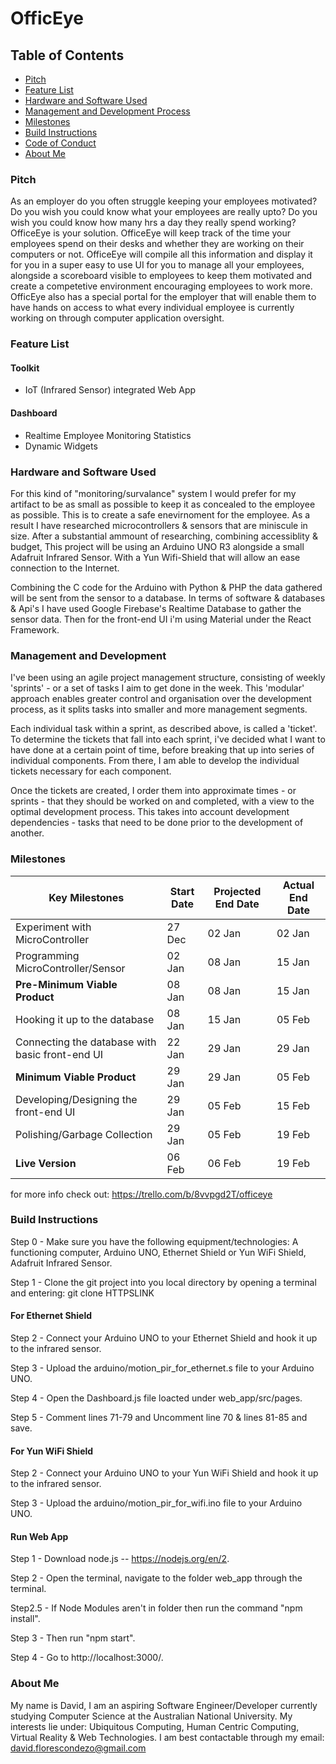 # OfficEye

## Table of Contents
  * [Pitch](#pitch)
  * [Feature List](#feature-list)
  * [Hardware and Software Used](#hardware-and-software-used)
  * [Management and Development Process](#management-and-development)
  * [Milestones](#milestones)
  * [Build Instructions](#build-instructions)
  * [Code of Conduct](#code-of-conduct)
  * [About Me](#about-me)

### Pitch
As an employer do you often struggle keeping your employees motivated? Do you wish you could know what your employees are really upto? Do you wish you could know how many hrs a day they really spend working?
OfficeEye is your solution. OfficeEye will keep track of the time your employees spend on their desks and whether they are working on their computers or not. OfficeEye will compile all this information and display it for you in a super easy to use UI for you to manage all your employees, alongside a scoreboard visible to employees to keep them motivated and create a competetive environment encouraging employees to work more. OfficEye also has a special portal for the employer that will enable them to have hands on access to what every individual employee is currently working on through computer application oversight.

### Feature List

#### Toolkit
   - IoT (Infrared Sensor) integrated Web App
   
#### Dashboard
   - Realtime Employee Monitoring Statistics
   - Dynamic Widgets

### Hardware and Software Used
For this kind of "monitoring/survalance" system I would prefer for my artifact to be as small as possible to keep it as concealed to the employee as possible. This is to create a safe enevirnoment for the employee. As a result I have researched microcontrollers & sensors that are miniscule in size.
After a substantial ammount of researching, combining accessiblity & budget, This project will be using an Arduino UNO R3 alongside a small Adafruit Infrared Sensor. 
With a Yun Wifi-Shield that will allow an ease connection to the Internet.

Combining the C code for the Arduino with Python & PHP the data gathered will be sent from the sensor to a database. In terms of software & databases & Api's I have used Google Firebase's Realtime Database to gather the sensor data. Then for the front-end UI i'm using Material under the React Framework.

### Management and Development
I've been using an agile project management structure, consisting of weekly 'sprints' - or a set of tasks I aim to get done in the week. This 'modular' approach enables greater control and organisation over the development process, as it splits tasks into smaller and more management segments. 

Each individual task within a sprint, as described above, is called a 'ticket'. To determine the tickets that fall into each sprint, i've decided what I want to have done at a certain point of time, before breaking that up into series of individual components. From there, I am able to develop the individual tickets necessary for each component. 

Once the tickets are created, I order them into approximate times - or sprints - that they should be worked on and completed, with a view to the optimal development process. This takes into account development dependencies - tasks that need to be done prior to the development of another.

### Milestones

| **Key Milestones** | **Start Date** | **Projected End Date** | **Actual End Date** |
|-------------------------------------------------|--------|--------|--------|
| Experiment with MicroController | 27 Dec | 02 Jan | 02 Jan |
| Programming MicroController/Sensor | 02 Jan |  08 Jan | 15 Jan |
| **Pre-Minimum Viable Product** | 08 Jan | 08 Jan | 15 Jan |
| Hooking it up to the database | 08 Jan | 15 Jan | 05 Feb |
| Connecting the database with basic front-end UI | 22 Jan | 29 Jan | 29 Jan |
| **Minimum Viable Product** | 29 Jan | 29 Jan | 05 Feb |
| Developing/Designing the front-end UI | 29 Jan | 05 Feb | 15 Feb |
| Polishing/Garbage Collection | 29 Jan | 05 Feb | 19 Feb |
| **Live Version** | 06 Feb | 06 Feb | 19 Feb |
for more info check out: https://trello.com/b/8vvpgd2T/officeye

### Build Instructions
Step 0 - Make sure you have the following equipment/technologies: A functioning computer, Arduino UNO, Ethernet Shield or Yun WiFi Shield, Adafruit Infrared Sensor.

Step 1 - Clone the git project into you local directory by opening a terminal and entering: git clone HTTPSLINK

#### For Ethernet Shield
Step 2 - Connect your Arduino UNO to your Ethernet Shield and hook it up to the infrared sensor.<p></p>
Step 3 - Upload the arduino/motion_pir_for_ethernet.s file to your Arduino UNO.<p></p>
Step 4 - Open the Dashboard.js file loacted under web_app/src/pages.<p></p>
Step 5 - Comment lines 71-79 and Uncomment line 70 & lines 81-85 and save.<p></p>

#### For Yun WiFi Shield
Step 2 - Connect your Arduino UNO to your Yun WiFi Shield and hook it up to the infrared sensor.<p></p>
Step 3 - Upload the arduino/motion_pir_for_wifi.ino file to your Arduino UNO.<p></p>

#### Run Web App
Step 1 - Download node.js -- https://nodejs.org/en/2. <p></p>
Step 2 - Open the terminal, navigate to the folder web_app through the terminal.<p></p>
Step2.5 - If Node Modules aren't in folder then run the command "npm install".<p></p>
Step 3 - Then run "npm start". <p></p>
Step 4 - Go to http://localhost:3000/. <p></p>

### About Me
My name is David, I am an aspiring Software Engineer/Developer currently studying Computer Science at the Australian National University.
My interests lie under: Ubiquitous Computing, Human Centric Computing, Virtual Reality & Web Technologies.
I am best contactable through my email: david.florescondezo@gmail.com
